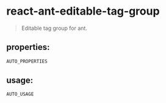 # react-ant-editable-tag-group
> Editable tag group for ant.


## properties:
```javascript
AUTO_PROPERTIES
```

## usage:
```jsx
AUTO_USAGE
```
